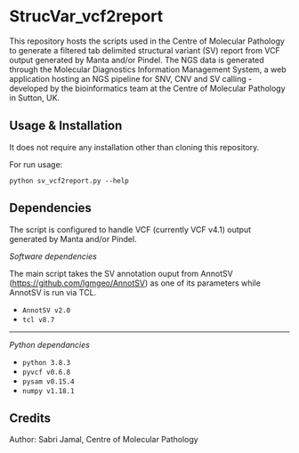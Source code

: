 # StrucVar_vcf2report
This repository hosts the scripts used in the Centre of Molecular Pathology to generate a filtered tab delimited structural variant (SV) report from VCF output generated by Manta and/or Pindel. The NGS data is generated through the Molecular Diagnostics Information Management System, a web application hosting an NGS pipeline for SNV, CNV and SV calling - developed by the bioinformatics team at the Centre of Molecular Pathology in Sutton, UK. 

## Usage & Installation
It does not require any installation other than cloning this repository. 

For run usage:

`python sv_vcf2report.py --help`

## Dependencies
The script is configured to handle VCF (currently VCF v4.1) output generated by Manta and/or Pindel.

*Software dependencies*

The main script takes the SV annotation ouput from AnnotSV (https://github.com/lgmgeo/AnnotSV) as one of its parameters while AnnotSV is run via TCL.

- `AnnotSV v2.0`
- `tcl v8.7`

---

*Python dependancies*
- `python 3.8.3`
- `pyvcf v0.6.8`
- `pysam v0.15.4`
- `numpy v1.18.1`

## Credits
Author: Sabri Jamal, Centre of Molecular Pathology

